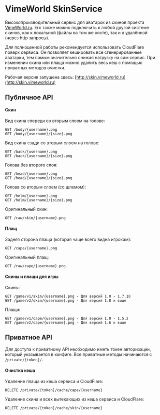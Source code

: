 VimeWorld SkinService
====================
Высокопроизводительный сервис для аватарок из скинов проекта [VimeWorld.ru](http://vimeworld.ru). Его также можно подключить к любой другой системе скинов, как к локальной (файлы на том же хосте), так и к удалённой (через http запросы).

Для полноценной работы рекомендуется использовать CloudFlare поверх сервиса. Он позволяет кешировать все сгенерированные аватарки, тем самым значительно снижая нагрузку на сам сервис. При изменении скина или плаща можно удалить весь кеш с помощью приватных методов очистки.

Рабочая версия запущена здесь: [http://skin.vimeworld.ru](http://skin.vimeworld.ru)

## Публичное API ##
#### Скин ####
Вид скина спереди со вторым слоем на голове:
```
GET /body/{username}.png
GET /body/{username}/{size}.png
```
Вид скина сзади со вторым слоем на голове:
```
GET /back/{username}.png
GET /back/{username}/{size}.png
`````````
Голова без второго слоя:
```
GET /head/{username}.png
GET /head/{username}/{size}.png
```
Голова со вторым слоем (со шлемом):
```
GET /helm/{username}.png
GET /helm/{username}/{size}.png
```
Оригинальный скин:
```
GET /raw/skin/{username}.png
```

#### Плащ ####
Задняя сторона плаща (которая чаще всего видна игрокам):
```
GET /cape/{username}.png
```
Оригинальный плащ:
```
GET /raw/cape/{username}.png
```

#### Скины и плащи для игры ####
Скины:
```
GET /game/v1/skin/{username}.png - Для версий 1.0 - 1.7.10
GET /game/v2/skin/{username}.png - Для версий 1.8 и выше
```
Плащи:
```
GET /game/v1/cape/{username}.png - Для версий 1.0 - 1.5.2
GET /game/v2/cape/{username}.png - Для версий 1.6 и выше
```


## Приватное API ##
Для доступа к приватному API необходимо иметь токен авторизации, который указывается в конфиге. Все приватные методы начинаются с `/private/{token}/`.
#### Очистка кеша ####
Удаление плаща из кеша сервиса и CloudFlare:
```
DELETE /private/{token}/cache/cape/{username}
```
Удаление скина и всех вытекающих из кеша сервиса и CloudFlare:
```
DELETE /private/{token}/cache/skin/{username}
```
